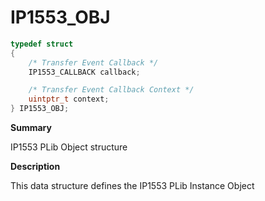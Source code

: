 # IP1553_OBJ

```c
typedef struct
{
    /* Transfer Event Callback */
    IP1553_CALLBACK callback;

    /* Transfer Event Callback Context */
    uintptr_t context;
} IP1553_OBJ;
```

**Summary**

IP1553 PLib Object structure

**Description**

This data structure defines the IP1553 PLib Instance Object

